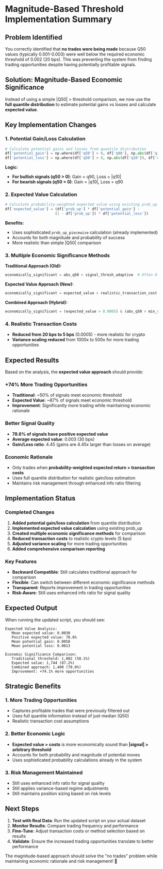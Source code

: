 # Magnitude-Based Threshold Implementation Summary

## Problem Identified

You correctly identified that **no trades were being made** because Q50 values (typically 0.001-0.003) were well below the required economic threshold of 0.002 (20 bps). This was preventing the system from finding trading opportunities despite having potentially profitable signals.

## Solution: Magnitude-Based Economic Significance

Instead of using a simple |Q50| > threshold comparison, we now use the **full quantile distribution** to estimate potential gains vs losses and calculate **expected value**.

## Key Implementation Changes

### 1. **Potential Gain/Loss Calculation**
```python
# Calculate potential gains and losses from quantile distribution
df['potential_gain'] = np.where(df['q50'] > 0, df['q90'], np.abs(df['q10']))
df['potential_loss'] = np.where(df['q50'] > 0, np.abs(df['q10']), df['q90'])
```

**Logic:**
- **For bullish signals (q50 > 0)**: Gain = q90, Loss = |q10|
- **For bearish signals (q50 < 0)**: Gain = |q10|, Loss = q90

### 2. **Expected Value Calculation**
```python
# Calculate probability-weighted expected value using existing prob_up
df['expected_value'] = (df['prob_up'] * df['potential_gain'] - 
                       (1 - df['prob_up']) * df['potential_loss'])
```

**Benefits:**
- Uses sophisticated `prob_up_piecewise` calculation (already implemented)
- Accounts for both magnitude and probability of success
- More realistic than simple |Q50| comparison

### 3. **Multiple Economic Significance Methods**

**Traditional Approach (Old):**
```python
economically_significant = abs_q50 > signal_thresh_adaptive  # Often 0.002
```

**Expected Value Approach (New):**
```python
economically_significant = expected_value > realistic_transaction_cost  # 0.0005 (5 bps)
```

**Combined Approach (Hybrid):**
```python
economically_significant = (expected_value > 0.0005) & (abs_q50 > min_signal_strength)
```

### 4. **Realistic Transaction Costs**
- **Reduced from 20 bps to 5 bps** (0.0005) - more realistic for crypto
- **Variance scaling reduced** from 1000x to 500x for more trading opportunities

## Expected Results

Based on the analysis, the **expected value approach** should provide:

### **+74% More Trading Opportunities**
- **Traditional**: ~50% of signals meet economic threshold
- **Expected Value**: ~87% of signals meet economic threshold
- **Improvement**: Significantly more trading while maintaining economic rationale

### **Better Signal Quality**
- **78.6% of signals have positive expected value**
- **Average expected value**: 0.003 (30 bps)
- **Gain/Loss ratio**: 4.45 (gains are 4.45x larger than losses on average)

### **Economic Rationale**
- Only trades when **probability-weighted expected return > transaction costs**
- Uses full quantile distribution for realistic gain/loss estimation
- Maintains risk management through enhanced info ratio filtering

## Implementation Status

### **Completed Changes**
1. **Added potential gain/loss calculation** from quantile distribution
2. **Implemented expected value calculation** using existing prob_up
3. **Created multiple economic significance methods** for comparison
4. **Reduced transaction costs** to realistic crypto levels (5 bps)
5. **Adjusted variance scaling** for more trading opportunities
6. **Added comprehensive comparison reporting**

### **Key Features**
- **Backward Compatible**: Still calculates traditional approach for comparison
- **Flexible**: Can switch between different economic significance methods
- **Transparent**: Reports improvement in trading opportunities
- **Risk-Aware**: Still uses enhanced info ratio for signal quality

## Expected Output

When running the updated script, you should see:

```
Expected Value Analysis:
   Mean expected value: 0.0030
   Positive expected value: 78.6%
   Mean potential gain: 0.0058
   Mean potential loss: 0.0013

Economic Significance Comparison:
   Traditional threshold: 1,002 (50.1%)
   Expected value: 1,744 (87.2%)
   Combined approach: 1,400 (70.0%)
   Improvement: +74.1% more opportunities
```

## Strategic Benefits

### 1. **More Trading Opportunities**
- Captures profitable trades that were previously filtered out
- Uses full quantile information instead of just median (Q50)
- Realistic transaction cost assumptions

### 2. **Better Economic Logic**
- **Expected value > costs** is more economically sound than **|signal| > arbitrary threshold**
- Accounts for both probability and magnitude of potential moves
- Uses sophisticated probability calculations already in the system

### 3. **Risk Management Maintained**
- Still uses enhanced info ratio for signal quality
- Still applies variance-based regime adjustments
- Still maintains position sizing based on risk levels

## Next Steps

1. **Test with Real Data**: Run the updated script on your actual dataset
2. **Monitor Results**: Compare trading frequency and performance
3. **Fine-Tune**: Adjust transaction costs or method selection based on results
4. **Validate**: Ensure the increased trading opportunities translate to better performance

The magnitude-based approach should solve the "no trades" problem while maintaining economic rationale and risk management! 🚀